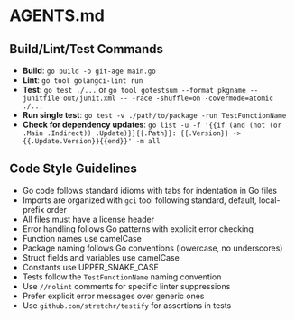 # AGENTS.md

## Build/Lint/Test Commands

- **Build**: `go build -o git-age main.go`
- **Lint**: `go tool golangci-lint run`
- **Test**: `go test ./...` or `go tool gotestsum --format pkgname --junitfile out/junit.xml -- -race -shuffle=on -covermode=atomic ./...`
- **Run single test**: `go test -v ./path/to/package -run TestFunctionName`
- **Check for dependency updates**: `go list -u -f '{{if (and (not (or .Main .Indirect)) .Update)}}{{.Path}}: {{.Version}} -> {{.Update.Version}}{{end}}' -m all`

## Code Style Guidelines

- Go code follows standard idioms with tabs for indentation in Go files
- Imports are organized with `gci` tool following standard, default, local-prefix order
- All files must have a license header
- Error handling follows Go patterns with explicit error checking
- Function names use camelCase
- Package naming follows Go conventions (lowercase, no underscores)
- Struct fields and variables use camelCase
- Constants use UPPER_SNAKE_CASE
- Tests follow the `TestFunctionName` naming convention
- Use `//nolint` comments for specific linter suppressions
- Prefer explicit error messages over generic ones
- Use `github.com/stretchr/testify` for assertions in tests